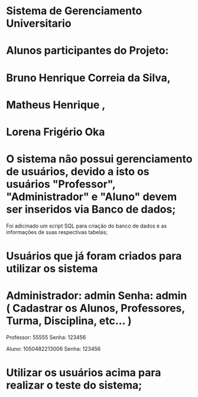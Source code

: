 # Sistema de Gerenciamento Universitario

# Alunos participantes do Projeto:

# Bruno Henrique Correia da Silva, 
# Matheus Henrique , 
# Lorena Frigério Oka



   # O sistema não possui gerenciamento de usuários, devido a isto os usuários "Professor", "Administrador" e "Aluno" devem ser inseridos via Banco de dados;
      
   Foi adicinado um script SQL para criação do banco de dados e as informações de suas respectivas tabelas;
      
 # Usuários que já foram criados para utilizar os sistema
            
  # Administrador: admin Senha: admin        ( Cadastrar os Alunos, Professores, Turma, Disciplina, etc... )
  
  
  Professor: 55555 Senha: 123456
  
  Aluno: 1050482213006 Senha: 123456
            
   # Utilizar os usuários acima para realizar o teste do sistema;
